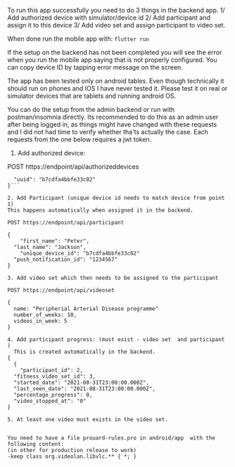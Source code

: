 To run this app successfully you need to do 3 things in the backend app. 
1/ Add authorized device with simulator/device id
2/ Add participant and assign it to this device
3/ Add video set and assign participant to video set. 

When done run the mobile app with:
`flutter run`

If the setup on the backend has not been completed you will see the error when you run the mobile app saying that is not properly configured. You can copy device ID by tapping error message on the screen. 

The app has been tested only on android tables.
Even though technically it should run on phones and IOS I have never tested it.
Please test it on real or simulator devices that are tablets and running  android OS.


You can do the setup from the admin backend or run with postman/insomnia directly. 
Its recommended to do this as an admin user after being logged in,  as things might have changed with these requests and I did not had time to verify whether tha'ts actually the case. 
Each requests from the one below requires a jwt token. 


1. Add authorized device:

POST https://endpoint/api/authorizeddevices 

```{
  "uuid": "b7cdfa4bbfe33c02"
}```

2. Add Participant (unique device id needs to match device from point 1)
This happens automatically when assigned it in the backend. 

POST https://endpoint/api/participant

{
	"first_name": "Peter",
  "last_name": "Jackson",
	"unique_device_id": "b7cdfa4bbfe33c02"
  "push_notification_id": "1234567"
}

3. Add video set which then needs to be assigned to the participant

POST https://endpoint/api/videoset

{
  name: "Peripherial Arterial Disease programme"
  number_of_weeks: 10,
  videos_in_week: 5
}

4. Add participant progress: (must exist - video set  and participant )
  This is created automatically in the backend. 
{
  {
	"participant_id": 2,
  "fitness_video_set_id": 3,
  "started_date": "2021-08-31T23:00:00.000Z",
  "last_seen_date": "2021-08-31T23:00:00.000Z",
  "percentage_progress": 0,
  "video_stopped_at": "0"
}

5. At least one video must exists in the video set. 


You need to have a file prouard-rules.pro in android/app  with the following content:
(in other for production release to work)
-keep class org.videolan.libvlc.** { *; }

